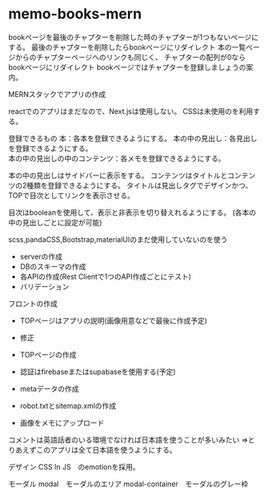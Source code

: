 # memo-books-mern

bookページを最後のチャプターを削除した時のチャプターが1つもないページにする。
最後のチャプターを削除したらbookページにリダイレクト
本の一覧ページからのチャプターページへのリンクも同じく、
チャプターの配列が0ならbookページにリダイレクト
bookページではチャプターを登録しましょうの案内。




MERNスタックでアプリの作成

reactでのアプリはまだなので、Next.jsは使用しない。
CSSは未使用のを利用する。


登録できるもの
本：各本を登録できるようにする。
    本の中の見出し：各見出しを登録できるようにする。    
        本の中の見出しの中のコンテンツ：各メモを登録できるようにする。

本の中の見出しはサイドバーに表示をする。
コンテンツはタイトルとコンテンツの2種類を登録できるようにする。
タイトルは見出しタグでデザインかつ、TOPで目次としてリンクを表示させる。

目次はbooleanを使用して、表示と非表示を切り替えれるようにする。
(各本の中の見出しごとに設定が可能)

scss,pandaCSS,Bootstrap,materialUIのまだ使用していないのを使う

- serverの作成
- DBのスキーマの作成
- 各APIの作成(Rest Clientで1つのAPI作成ごとにテスト)
- バリデーション

フロントの作成
- TOPページはアプリの説明(画像用意などで最後に作成予定)
- 修正

- TOPページの作成
- 認証はfirebaseまたはsupabaseを使用する(予定)
- metaデータの作成
- robot.txtとsitemap.xmlの作成
- 画像をメモにアップロード

コメントは英語話者のいる環境でなければ日本語を使うことが多いみたい
⇒とりあえずこのアプリは全て日本語を使うようにする。








デザイン
CSS In JS　のemotionを採用。

モーダル
modal　モーダルのエリア
modal-container　モーダルのグレー枠